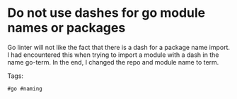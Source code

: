 # Do not use dashes for go module names or packages
Go linter will not like the fact that there is a dash for a package name
import. I had encountered this when trying to import a module with a
dash in the name go-term. In the end, I changed the repo and module name
to term.

Tags:

    #go #naming

